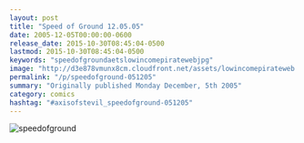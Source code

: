 ```yaml
---
layout: post
title: "Speed of Ground 12.05.05"
date: 2005-12-05T00:00:00-0600
release_date: 2015-10-30T08:45:04-0500
lastmod: 2015-10-30T08:45:04-0500
keywords: "speedofgroundaetslowincomepiratewebjpg"
image: "http://d3e878vmunx8cm.cloudfront.net/assets/lowincomepirateweb.jpg"
permalink: "/p/speedofground-051205"
summary: "Originally published Monday December, 5th 2005"
category: comics
hashtag: "#axisofstevil_speedofground-051205"
---
```


![speedofground](http://d3e878vmunx8cm.cloudfront.net/assets/lowincomepirateweb.jpg)
